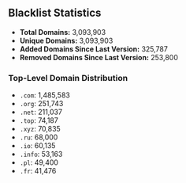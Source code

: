 ## Blacklist Statistics

- **Total Domains:** 3,093,903
- **Unique Domains:** 3,093,903
- **Added Domains Since Last Version:** 325,787
- **Removed Domains Since Last Version:** 253,800

### Top-Level Domain Distribution

-  `.com`: 1,485,583
-  `.org`: 251,743
-  `.net`: 211,037
-  `.top`: 74,187
-  `.xyz`: 70,835
-  `.ru`: 68,000
-  `.io`: 60,135
-  `.info`: 53,163
-  `.pl`: 49,400
-  `.fr`: 41,476
